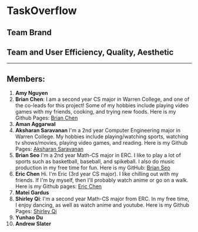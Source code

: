 # TaskOverflow

## Team Brand

## Team and User Efficiency, Quality, Aesthetic

---
## Members:
1. **Amy Nguyen**
2. **Brian Chen**: 
I am a second year CS major in Warren College, and one of the co-leads for this project! Some of my hobbies include playing video games with my friends, cooking, and trying new foods. Here is my Github Pages: [Brian Chen](https://brichen.github.io/brian/)
3. **Aman Aggarwal**
4. **Aksharan Saravanan**
I'm a 2nd year Computer Engineering major in Warren College. My hobbies include playing/watching sports, watching tv shows/movies, playing video games, and reading. Here is my Github Pages: [Aksharan Saravanan](https://aksharans.github.io/CSE110_Lab1/)
5. **Brian Seo** I'm a 2nd year Math-CS major in ERC. I like to play a lot of sports such as basketball, baseball, and spikeball. I also do music production in my free time for fun. Here is my GitHub: [Brian Seo](https://brianseo718.github.io/lab1-cse110/)
6. **Eric Chen**
Hi.  I'm Eric (3rd year CS major).  I like chilling out with my friends.  If I'm by myself, then I'll probably watch anime or go on a walk.  Here is my Github pages: [Eric Chen](https://erc003.github.io/cse110Page/)
7. **Matei Gardus**
8. **Shirley Qi**: 
I'm a second year Math-CS major from ERC. In my free time, I enjoy dancing, as well as watch anime and youtube. Here is my Github Pages: [Shirley Qi](https://sq19.github.io/shirley.github.io/)
9.  **Yunhao Du**
10.  **Andrew Slater**

